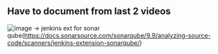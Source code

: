 ## Have to document from last 2 videos
![image](https://github.com/user-attachments/assets/69fe3700-53c5-4b3f-a611-f2775d09430e)
-> jenkins ext for sonar qube(https://docs.sonarsource.com/sonarqube/9.9/analyzing-source-code/scanners/jenkins-extension-sonarqube/)
